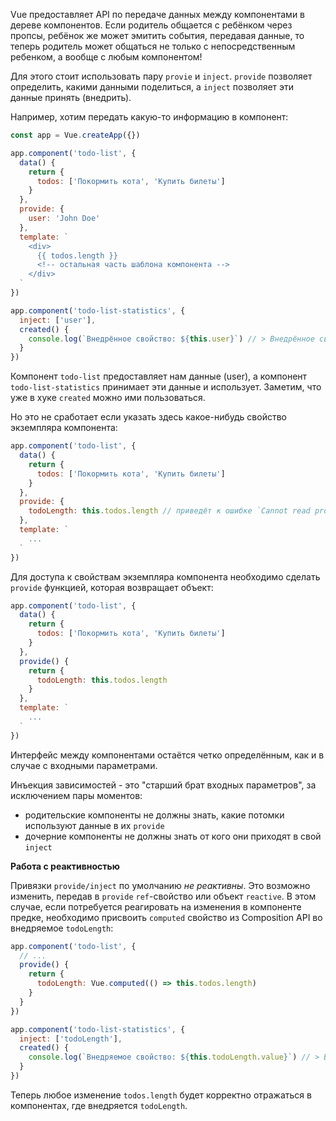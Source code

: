 Vue предоставляет API по передаче данных между компонентами в дереве компонентов. 
Если родитель общается с ребёнком через пропсы, ребёнок же может эмитить события, передавая данные, то теперь родитель может общаться не только с непосредственным ребенком, а вообще с любым компонентом!

Для этого стоит использовать пару `provie` и `inject`. 
`provide` позволяет определить, какими данными поделиться, а `inject` позволяет эти данные принять (внедрить).

Например, хотим передать какую-то информацию в компонент:

```js
const app = Vue.createApp({})

app.component('todo-list', {
  data() {
    return {
      todos: ['Покормить кота', 'Купить билеты']
    }
  },
  provide: {
    user: 'John Doe'
  },
  template: `
    <div>
      {{ todos.length }}
      <!-- остальная часть шаблона компонента -->
    </div>
  `
})

app.component('todo-list-statistics', {
  inject: ['user'],
  created() {
    console.log(`Внедрённое свойство: ${this.user}`) // > Внедрённое свойство: John Doe
  }
})
```

Компонент `todo-list` предоставляет нам данные (user), а компонент `todo-list-statistics` принимает эти данные и использует. 
Заметим, что уже в хуке `created` можно ими пользоваться. 

Но это не сработает если указать здесь какое-нибудь свойство экземпляра компонента:

```js
app.component('todo-list', {
  data() {
    return {
      todos: ['Покормить кота', 'Купить билеты']
    }
  },
  provide: {
    todoLength: this.todos.length // приведёт к ошибке `Cannot read property 'length' of undefined`
  },
  template: `
    ...
  `
})
```

Для доступа к свойствам экземпляра компонента необходимо сделать `provide` функцией, которая возвращает объект:

```js
app.component('todo-list', {
  data() {
    return {
      todos: ['Покормить кота', 'Купить билеты']
    }
  },
  provide() {
    return {
      todoLength: this.todos.length
    }
  },
  template: `
    ...
  `
})
```

Интерфейс между компонентами остаётся четко определённым, как и в случае с входными параметрами.

Инъекция зависимостей - это "старший брат входных параметров", за исключением пары моментов:
- родительские компоненты не должны знать, какие потомки используют данные в их `provide`
- дочерние компоненты не должны знать от кого они приходят в свой `inject`

**Работа с реактивностью**

Привязки `provide/inject` по умолчанию *не реактивны*. Это возможно изменить, передав в `provide` `ref`-свойство или объект `reactive`. В этом случае, если потребуется реагировать на изменения в компоненте предке, необходимо присвоить `computed` свойство из Composition API во внедряемое `todoLength`:

```js
app.component('todo-list', {
  // ...
  provide() {
    return {
      todoLength: Vue.computed(() => this.todos.length)
    }
  }
})

app.component('todo-list-statistics', {
  inject: ['todoLength'],
  created() {
    console.log(`Внедряемое свойство: ${this.todoLength.value}`) // > Внедряемое свойство: 5
  }
})
```

Теперь любое изменение `todos.length` будет корректно отражаться в компонентах, где внедряется `todoLength`.